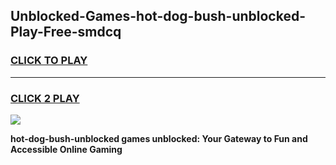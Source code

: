 
## Unblocked-Games-hot-dog-bush-unblocked-Play-Free-smdcq
<h3>
<a href="https://premium76.site?title=hot-dog-bush-unblocked&ref=18A1">CLICK TO PLAY</a></h3>
<hr>

<h3>
<a href="https://premium76.site?title=hot-dog-bush-unblocked&ref=18A1">CLICK 2 PLAY</a>
  
</h3>

<a href="https://premium76.site?title=hot-dog-bush-unblocked&ref=18A1"><img src="https://clearcache.store/games.png"></a>


**hot-dog-bush-unblocked games unblocked: Your Gateway to Fun and Accessible Online Gaming**
